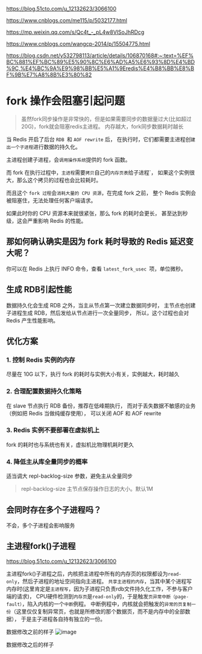 
<https://blog.51cto.com/u_12132623/3066100>

<https://www.cnblogs.com/me115/p/5032177.html>

<https://mp.weixin.qq.com/s/Qc4t_-_pL4w8VlSoJhRDcg>

<https://www.cnblogs.com/wangcp-2014/p/15504775.html>

<https://blog.csdn.net/y532798113/article/details/106870168#:~:text=%EF%BC%881%EF%BC%89%E5%90%8C%E6%AD%A5%E6%93%8D%E4%BD%9C,%E4%BC%9A%E9%98%BB%E5%A1%9Eredis%E4%B8%BB%E8%BF%9B%E7%A8%8B%E3%80%82>

# fork 操作会阻塞引起问题

> 虽然fork同步操作是非常快的，但是如果需要同步的数据量过大(比如超过20G)，fork就会阻塞redis主进程。
内存越大，fork同步数据耗时越长

当 Redis 开启了后台 `RDB `和 `AOF rewrite` 后，
在执行时，它们都需要主进程创`建出一个子进程`进行数据的持久化。

主进程创建子进程，会`调用操作系统`提供的 fork 函数。

而 fork 在执行过程中，`主进程`需要`拷贝`自己的`内存页表`给子进程`，
如果这个实例很大，那么这个拷贝的过程也会比较耗时。

而且这个 `fork 过程`会`消耗大量的 CPU 资源`，在完成 fork 之前，
整个 Redis 实例会被阻塞住，无法处理任何客户端请求。

如果此时你的 CPU 资源本来就很紧张，那么 fork 的耗时会更长，
甚至达到秒级，这会严重影响 Redis 的性能。

## 那如何确认确实是因为 fork 耗时导致的 Redis 延迟变大呢？
你可以在 Redis 上执行 INFO 命令，查看 `latest_fork_usec `项，单位微秒。

## 生成 RDB引起性能
数据持久化会生成 RDB 之外，当主从节点第一次建立数据同步时，
主节点也创建子进程生成 RDB，然后发给从节点进行一次全量同步，
所以，这个过程也会对 Redis 产生性能影响。


## 优化方案

### 1. 控制 Redis 实例的内存
尽量在 10G 以下，执行 fork 的耗时与实例大小有关，实例越大，耗时越久

### 2. 合理配置数据持久化策略
在 slave 节点执行 RDB 备份，推荐在低峰期执行，
而对于丢失数据不敏感的业务（例如把 Redis 当做纯缓存使用），
可以关闭 AOF 和 AOF rewrite

### 3. Redis 实例不要部署在虚拟机上
fork 的耗时也与系统也有关，虚拟机比物理机耗时更久

### 4. 降低主从库全量同步的概率
适当调大 repl-backlog-size 参数，避免主从全量同步

> repl-backlog-size  主节点保存操作日志的大小。默认1M

## 会同时存在多个子进程吗？
不会，多个子进程会影响服务

## 主进程fork()子进程

<https://blog.51cto.com/u_12132623/3066100>

主进程fork()子进程之后，内核把主进程中所有的内存页的权限都设为`read-only`，然后子进程的地址空间指向主进程。
`共享主进程的内存`，当其中某个进程写内存时(这里肯定是`主进程写`，因为子进程只负责rdb文件持久化工作，不参与客户端的请求)，
CPU硬件检测到`内存页`是`read-only`的，于是触发`页异常中断（page-fault）`，陷入内核的一个`中断`例程。
中断例程中，内核就会把触发的`异常的页复制一份`（这里仅仅复制异常页，也就是所修改的那个数据页，而不是内存中的全部数据），
于是主子进程各自持有独立的一份。


数据修改之前的样子
![image](https://user-images.githubusercontent.com/7867225/156731567-938a8dea-fd74-472d-b30b-7c2251658e2b.png)

数据修改之后的样子
